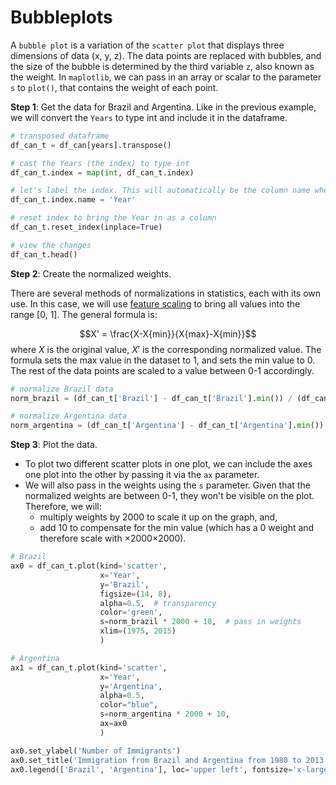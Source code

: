 # Bubbleplots

A `bubble plot` is a variation of the `scatter plot` that displays three dimensions of data (x, y, z). The data points are replaced with bubbles, and the size of the bubble is determined by the third variable `z`, also known as the weight. In `maplotlib`, we can pass in an array or scalar to the parameter `s` to `plot()`, that contains the weight of each point.

**Step 1**: Get the data for Brazil and Argentina. Like in the previous example, we will convert the `Years` to type int and include it in the dataframe.

```python
# transposed dataframe
df_can_t = df_can[years].transpose()

# cast the Years (the index) to type int
df_can_t.index = map(int, df_can_t.index)

# let's label the index. This will automatically be the column name when we reset the index
df_can_t.index.name = 'Year'

# reset index to bring the Year in as a column
df_can_t.reset_index(inplace=True)

# view the changes
df_can_t.head()
```

**Step 2**: Create the normalized weights.

There are several methods of normalizations in statistics, each with its own use. In this case, we will use [feature scaling](https://en.wikipedia.org/wiki/Feature_scaling?utm_medium=Exinfluencer&utm_source=Exinfluencer&utm_content=000026UJ&utm_term=10006555&utm_id=NA-SkillsNetwork-Channel-SkillsNetworkCoursesIBMDeveloperSkillsNetworkDV0101ENSkillsNetwork20297740-2021-01-01) to bring all values into the range [0, 1]. The general formula is:

$$X' = \frac{X-X{min}}{X{max}-X{min}}$$
where $X$ is the original value, $X'$ is the corresponding normalized value. The formula sets the max value in the dataset to 1, and sets the min value to 0. The rest of the data points are scaled to a value between 0-1 accordingly.

```python
# normalize Brazil data
norm_brazil = (df_can_t['Brazil'] - df_can_t['Brazil'].min()) / (df_can_t['Brazil'].max() - df_can_t['Brazil'].min())

# normalize Argentina data
norm_argentina = (df_can_t['Argentina'] - df_can_t['Argentina'].min()) / (df_can_t['Argentina'].max() - df_can_t['Argentina'].min())
```

**Step 3**: Plot the data.

-   To plot two different scatter plots in one plot, we can include the axes one plot into the other by passing it via the `ax` parameter.
-   We will also pass in the weights using the `s` parameter. Given that the normalized weights are between 0-1, they won't be visible on the plot. Therefore, we will:
    -   multiply weights by 2000 to scale it up on the graph, and,
    -   add 10 to compensate for the min value (which has a 0 weight and therefore scale with ×2000×2000).

```python
# Brazil
ax0 = df_can_t.plot(kind='scatter',
                    x='Year',
                    y='Brazil',
                    figsize=(14, 8),
                    alpha=0.5,  # transparency
                    color='green',
                    s=norm_brazil * 2000 + 10,  # pass in weights 
                    xlim=(1975, 2015)
                    )

# Argentina
ax1 = df_can_t.plot(kind='scatter',
                    x='Year',
                    y='Argentina',
                    alpha=0.5,
                    color="blue",
                    s=norm_argentina * 2000 + 10,
                    ax=ax0
                    )

ax0.set_ylabel('Number of Immigrants')
ax0.set_title('Immigration from Brazil and Argentina from 1980 to 2013')
ax0.legend(['Brazil', 'Argentina'], loc='upper left', fontsize='x-large')
```